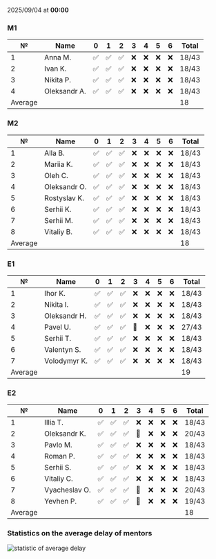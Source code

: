 2025/09/04 at **00:00**
### M1
|№|Name|0|1|2|3|4|5|6|Total|
|-----|-----|-----|-----|-----|-----|-----|-----|-----|-----|
|1|Anna M.|✅|✅|✅|❌|❌|❌|❌|18/43|
|2|Ivan K.|✅|✅|✅|❌|❌|❌|❌|18/43|
|3|Nikita P.|✅|✅|✅|❌|❌|❌|❌|18/43|
|4|Oleksandr A.|✅|✅|✅|❌|❌|❌|❌|18/43|
|Average|||||||||18|
### M2
|№|Name|0|1|2|3|4|5|6|Total|
|-----|-----|-----|-----|-----|-----|-----|-----|-----|-----|
|1|Alla B.|✅|✅|✅|❌|❌|❌|❌|18/43|
|2|Mariia K.|✅|✅|✅|❌|❌|❌|❌|18/43|
|3|Oleh C.|✅|✅|✅|❌|❌|❌|❌|18/43|
|4|Oleksandr O.|✅|✅|✅|❌|❌|❌|❌|18/43|
|5|Rostyslav K.|✅|✅|✅|❌|❌|❌|❌|18/43|
|6|Serhii K.|✅|✅|✅|❌|❌|❌|❌|18/43|
|7|Serhii M.|✅|✅|✅|❌|❌|❌|❌|18/43|
|8|Vitaliy B.|✅|✅|✅|❌|❌|❌|❌|18/43|
|Average|||||||||18|
### E1
|№|Name|0|1|2|3|4|5|6|Total|
|-----|-----|-----|-----|-----|-----|-----|-----|-----|-----|
|1|Ihor K.|✅|✅|✅|❌|❌|❌|❌|18/43|
|2|Nikita I.|✅|✅|✅|❌|❌|❌|❌|18/43|
|3|Oleksandr H.|✅|✅|✅|❌|❌|❌|❌|18/43|
|4|Pavel U.|✅|✅|✅|🔄|❌|❌|❌|27/43|
|5|Serhii T.|✅|✅|✅|❌|❌|❌|❌|18/43|
|6|Valentyn S.|✅|✅|✅|❌|❌|❌|❌|18/43|
|7|Volodymyr K.|✅|✅|✅|❌|❌|❌|❌|18/43|
|Average|||||||||19|
### E2
|№|Name|0|1|2|3|4|5|6|Total|
|-----|-----|-----|-----|-----|-----|-----|-----|-----|-----|
|1|Illia T.|✅|✅|✅|❌|❌|❌|❌|18/43|
|2|Oleksandr K.|✅|✅|✅|🔄|❌|❌|❌|20/43|
|3|Pavlo M.|✅|✅|✅|❌|❌|❌|❌|18/43|
|4|Roman P.|✅|✅|✅|❌|❌|❌|❌|18/43|
|5|Serhii S.|✅|✅|✅|❌|❌|❌|❌|18/43|
|6|Vitaliy C.|✅|✅|✅|❌|❌|❌|❌|18/43|
|7|Vyacheslav O.|✅|✅|✅|🔄|❌|❌|❌|20/43|
|8|Yevhen P.|✅|✅|✅|🔄|❌|❌|❌|19/43|
|Average|||||||||18|

### Statistics on the average delay of mentors
![statistic of average delay](https://docs.google.com/spreadsheets/d/e/2PACX-1vTRGxaJWiz7gJtvcjwtHPyyd5ju-BPGGEvp5XTIwGS92XWrY8xHYajrexYFqIVDSJIX7LGb8XaB6X3S/pubchart?oid=1439917493&format=image)
